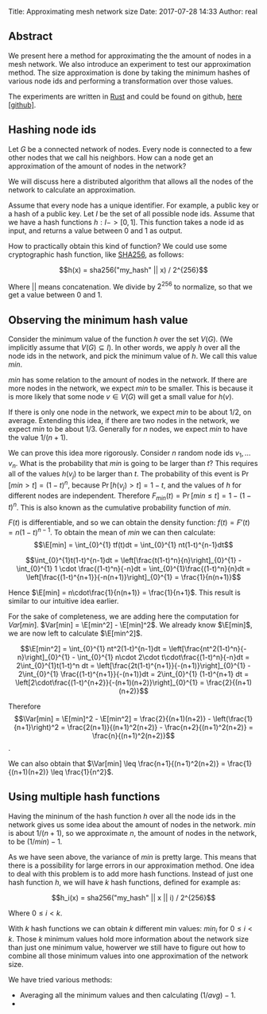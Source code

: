 Title: Approximating mesh network size
Date: 2017-07-28 14:33
Author: real


## Abstract

We present here a method for approximating the the amount of nodes
in a mesh network. We also introduce an experiment to test our approximation
method. The size approximation is done by taking the minimum hashes of various
node ids and performing a transformation over those values.

The experiments are written in [Rust](https://www.rust-lang.org) and could be
found on github, [here
[github]](https://github.com/realcr/freedomlayer_code/tree/master/approximate_net).


## Hashing node ids

Let $G$ be a connected network of nodes. Every node is connected to a few other nodes
that we call his neighbors. How can a node get an approximation of the amount
of nodes in the network?

We will discuss here a distributed algorithm that allows all the nodes of the
network to calculate an approximation.

Assume that every node has a unique identifier. For example, a public key or a
hash of a public key. Let $I$ be the set of all possible node ids. Assume that
we have a hash functions $h: I -> [0,1]$.  This function takes a node id as
input, and returns a value between 0 and 1 as output. 

How to practically obtain this kind of function? We could use some
cryptographic hash function, like
[SHA256](https://en.wikipedia.org/wiki/SHA-2), as follows:

$$h(x) = sha256("my_hash" || x) / 2^{256}$$

Where || means concatenation. We divide by $2^{256}$ to normalize, so that we
get a value between $0$ and $1$. 

## Observing the minimum hash value

Consider the minimum value of the function $h$ over the set $V(G)$. (We
implicitly assume that $V(G) \subseteq I$). In other words, we apply $h$ over
all the node ids in the network, and pick the minimum value of $h$. We call
this value $min$.

$min$ has some relation to the amount of nodes in the network. If there are
more nodes in the network, we expect $min$ to be smaller. This is because it is
more likely that some node $v \in V(G)$ will get a small value for $h(v)$.

If there is only one node in the network, we expect $min$ to be about $1/2$, on
average. Extending this idea, if there are two nodes in the network, we expect
$min$ to be about $1/3$. Generally for $n$ nodes, we expect $min$ to have the
value $1/(n+1)$.

We can prove this idea more rigorously. Consider $n$ random node ids $v_1,
\dots v_{n}$. What is the probability that $min$ is going to be larger than
$t$? This requires all of the values $h(v_j)$ to be larger than $t$. The
probability of this event is $\Pr[min > t] = (1-t)^n$, because $\Pr[h(v_j) > t] =
1-t$, and the values of $h$ for different nodes are independent. Therefore
$F_{min}(t) = \Pr[min \leq t] = 1 - (1-t)^n$. This is also known as the cumulative
probability function of $min$.

$F(t)$ is differentiable, and so we can obtain the density function: $f(t) =
F'(t) = n(1-t)^{n-1}$. To obtain the mean of $min$ we can then calculate:
$$\E[min] = \int_{0}^{1} tf(t)dt = \int_{0}^{1} nt(1-t)^{n-1}dt$$

$$\int_{0}^{1}t(1-t)^{n-1}dt = \left[\frac{t(1-t)^n}{n}\right]_{0}^{1} -
    \int_{0}^{1} 1 \cdot \frac{(1-t)^n}{-n}dt = 
    \int_{0}^{1}\frac{(1-t)^n}{n}dt = 
    \left[\frac{(1-t)^{n+1}}{-n(n+1)}\right]_{0}^{1} = 
    \frac{1}{n(n+1)}$$

Hence $\E[min] = n\cdot\frac{1}{n(n+1)} = \frac{1}{n+1}$. This result is similar
to our intuitive idea earlier.

For the sake of completeness, we are adding here the computation for
$Var[min]$. $Var[min] = \E[min^2] - \E[min]^2$. We already know $\E[min]$, we are
now left to calculate $\E[min^2]$.

$$\E[min^2] = \int_{0}^{1} nt^2(1-t)^{n-1}dt =
    \left[\frac{nt^2(1-t)^n}{-n}\right]_{0}^{1} - 
    \int_{0}^{1} n\cdot 2\cdot t\cdot\frac{(1-t)^n}{-n}dt =
    2\int_{0}^{1}t(1-t)^n dt = 
    \left[\frac{2t(1-t)^{n+1}}{-(n+1)}\right]_{0}^{1} - 
    2\int_{0}^{1} \frac{(1-t)^{n+1}}{-(n+1)}dt = 
    2\int_{0}^{1} (1-t)^{n+1} dt = 
    \left[2\cdot\frac{(1-t)^{n+2}}{-(n+1)(n+2)}\right]_{0}^{1} =
    \frac{2}{(n+1)(n+2)}$$


Therefore $$\Var[min] = \E[min]^2 - \E[min^2] = 
\frac{2}{(n+1)(n+2)} - \left(\frac{1}{n+1}\right)^2 = 
\frac{2(n+1)}{(n+1)^2(n+2)} - \frac{n+2}{(n+1)^2(n+2)} = 
\frac{n}{(n+1)^2(n+2)}$$.

We can also obtain that $\Var[min] \leq \frac{n+1}{(n+1)^2(n+2)} = 
\frac{1}{(n+1)(n+2)} \leq \frac{1}{n^2}$.

## Using multiple hash functions

Having the mininum of the hash function $h$ over all the node ids in the
network gives us some idea about the amount of nodes in the network. $min$ is
about $1 / (n+1)$, so we approximate $n$, the amount of nodes in the network,
to be $(1 / min) - 1$.

As we have seen above, the variance of $min$ is pretty large. This means that
there is a possibility for large errors in our approximation method. One idea
to deal with this problem is to add more hash functions. Instead of just one
hash function $h$, we will have $k$ hash functions, defined for example as:

$$h_i(x) = sha256("my_hash" || x || i) / 2^{256}$$

Where $0 \leq i < k$.

With $k$ hash functions we can obtain $k$ different min values: $min_i$ for $0
\leq i < k$. Those $k$ minimum values hold more information about the network
size than just one minimum value, howerver we still have to figure out how to
combine all those minimum values into one approximation of the network size.

We have tried various methods:
- Averaging all the minimum values and then calculating $(1 / avg) - 1$.
- 



